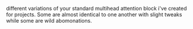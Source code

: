 different variations of your standard multihead attention block i've created for projects. Some are almost identical to one another with slight tweaks while some are wild abomonations.

